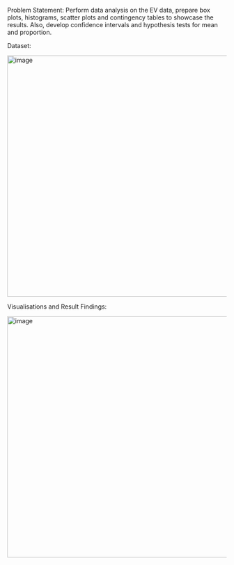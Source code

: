 Problem Statement: Perform data analysis on the EV data, prepare box plots, histograms, scatter plots and 
contingency tables to showcase the results. Also, develop confidence intervals and hypothesis tests for 
mean and proportion.

Dataset: 

<img width="554" alt="image" src="https://github.com/Akilvish/Projects/assets/120144203/bd453699-56c4-43f5-b717-93f1c2f4a32e">

Visualisations and Result Findings:

<img width="554" alt="image" src="https://github.com/Akilvish/Projects/assets/120144203/69887c85-e71a-4e26-82f6-d7e9cd0fa98a">



